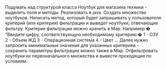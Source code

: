 Подумать над структурой класса Ноутбук для магазина техники - выделить поля и методы. Реализовать в java. Создать множество ноутбуков. Написать метод, который будет запрашивать у пользователя критерий (или критерии) фильтрации и выведет ноутбуки, отвечающие фильтру. Критерии фильтрации можно хранить в Map. Например:� “Введите цифру, соответствующую необходимому критерию:� 1 - ОЗУ 2 - Объем ЖД 3 - Операционная система 4 - Цвет … Далее нужно запросить минимальные значения для указанных критериев - сохранить параметры фильтрации можно также в Map. Отфильтровать ноутбуки их первоначального множества и вывести проходящие по условиям.